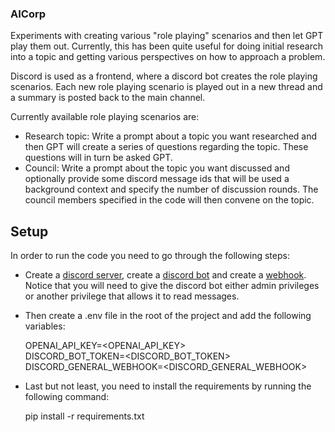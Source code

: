 ### AICorp
Experiments with creating various "role playing" scenarios and then let GPT play them out. Currently, this has been quite useful for doing initial research into a topic and getting various perspectives on how to approach a problem.

Discord is used as a frontend, where a discord bot creates the role playing scenarios. Each new role playing scenario is played out in a new thread and a summary is posted back to the main channel.

Currently available role playing scenarios are:

- Research topic: Write a prompt about a topic you want researched and then GPT will create a series of questions regarding the topic. These questions will in turn be asked GPT.
- Council: Write a prompt about the topic you want discussed and optionally provide some discord message ids that will be used a background context and specify the number of discussion rounds. The council members specified in the code will then convene on the topic.

## Setup
In order to run the code you need to go through the following steps:

- Create a [discord server](https://www.youtube.com/watch?v=Z8ND1XcUomU), create a [discord bot](https://discordpy.readthedocs.io/en/latest/discord.html) and create a [webhook](https://www.youtube.com/watch?v=fKksxz2Gdnc). Notice that you will need to give the discord bot either admin privileges or another privilege that allows it to read messages.
- Then create a .env file in the root of the project and add the following variables:

    OPENAI_API_KEY=<OPENAI_API_KEY> <br>
    DISCORD_BOT_TOKEN=<DISCORD_BOT_TOKEN> <br>
    DISCORD_GENERAL_WEBHOOK=<DISCORD_GENERAL_WEBHOOK>

- Last but not least, you need to install the requirements by running the following command:

    pip install -r requirements.txt

